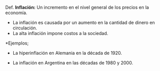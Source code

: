 Def. **Inflación:** Un incremento en el nivel general de los precios en la economía. 

- La inflación es causada por un aumento en la cantidad de dinero en circulación.
- La alta inflación impone costos a la sociedad.

*Ejemplos; 

* La hiperinflación en Alemania en la década de 1920.

* La inflación en Argentina en las décadas de 1980 y 2000.
